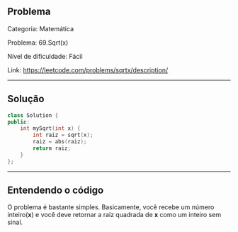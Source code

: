 ## Problema
Categoria: Matemática

Problema: 69.Sqrt(x)

Nível de dificuldade: Fácil

Link: https://leetcode.com/problems/sqrtx/description/

---

## Solução
```cpp
class Solution {
public:
    int mySqrt(int x) {
        int raiz = sqrt(x);
        raiz = abs(raiz);
        return raiz;
    }
};
```

---

## Entendendo o código

O problema é bastante simples. Basicamente, você recebe um número inteiro(**x**) e você deve retornar a raiz quadrada de **x** como um inteiro sem sinal.